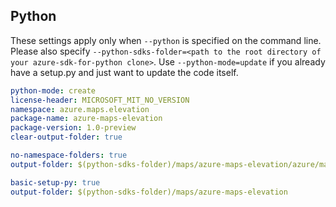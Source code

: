 ## Python

These settings apply only when `--python` is specified on the command line.
Please also specify `--python-sdks-folder=<path to the root directory of your azure-sdk-for-python clone>`.
Use `--python-mode=update` if you already have a setup.py and just want to update the code itself.

``` yaml $(python)
python-mode: create
license-header: MICROSOFT_MIT_NO_VERSION
namespace: azure.maps.elevation
package-name: azure-maps-elevation
package-version: 1.0-preview
clear-output-folder: true
```
``` yaml $(python) && $(python-mode) == 'update'
no-namespace-folders: true
output-folder: $(python-sdks-folder)/maps/azure-maps-elevation/azure/maps/elevation
```
``` yaml $(python) && $(python-mode) == 'create'
basic-setup-py: true
output-folder: $(python-sdks-folder)/maps/azure-maps-elevation
```
